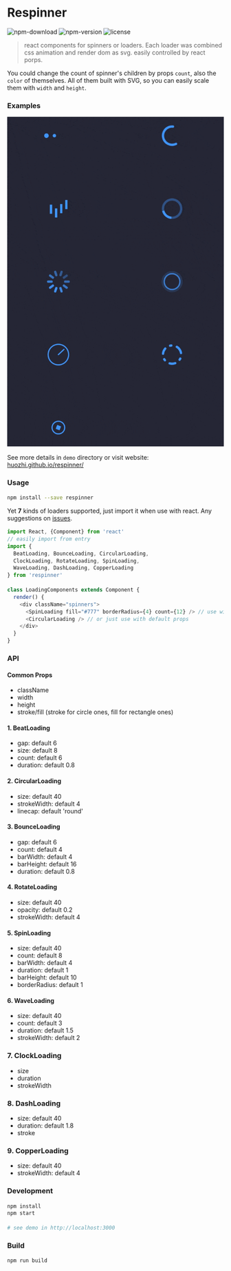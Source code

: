 # Respinner
![npm-download](https://img.shields.io/npm/dm/respinner.svg) ![npm-version](https://img.shields.io/npm/v/respinner.svg) ![license](https://img.shields.io/npm/l/respinner.svg)

> react components for spinners or loaders. Each loader was combined css animation and render dom as svg.
easily controlled by react porps.

You could change the count of spinner's children by props `count`, also the `color` of themselves. All of them built with SVG, so you can easily scale them with `width` and `height`.

### Examples

![demo](https://raw.githubusercontent.com/huozhi/respinner/master/docs/demo.gif)

See more details in `demo` directory or visit website: [huozhi.github.io/respinner/](https://huozhi.github.io/respinner/)

### Usage

```sh
npm install --save respinner
```

Yet **7** kinds of loaders supported, just import it when use with react. Any suggestions on [issues](https://github.com/huozhi/respinner/issues).

```js
import React, {Component} from 'react'
// easily import from entry
import {
  BeatLoading, BounceLoading, CircularLoading,
  ClockLoading, RotateLoading, SpinLoading,
  WaveLoading, DashLoading, CopperLoading
} from 'respinner'

class LoadingComponents extends Component {  
  render() {
    <div className="spinners">
      <SpinLoading fill="#777" borderRadius={4} count={12} /> // use with customized props
      <CircularLoading /> // or just use with default props
    </div>
  }
}
```

### API

#### Common Props

- className
- width
- height
- stroke/fill (stroke for circle ones, fill for rectangle ones)

#### 1. BeatLoading

- gap: default 6
- size: default 8
- count: default 6
- duration: default 0.8

#### 2. CircularLoading

- size: default 40
- strokeWidth: default 4
- linecap: default 'round'

#### 3. BounceLoading

- gap: default 6
- count: default 4
- barWidth: default 4
- barHeight: default 16
- duration: default 0.8

#### 4. RotateLoading

- size: default 40
- opacity: default 0.2
- strokeWidth: default 4

#### 5. SpinLoading

- size: default 40
- count: default 8
- barWidth: default 4
- duration: default 1
- barHeight: default 10
- borderRadius: default 1

#### 6. WaveLoading

- size: default 40
- count: default 3
- duration: default 1.5
- strokeWidth: default 2

### 7. ClockLoading

- size
- duration
- strokeWidth

### 8. DashLoading

- size: default 40
- duration: default 1.8
- stroke

### 9. CopperLoading

- size: default 40
- strokeWidth: default 4

### Development

```sh
npm install
npm start

# see demo in http://localhost:3000
```

### Build

```
npm run build
```
